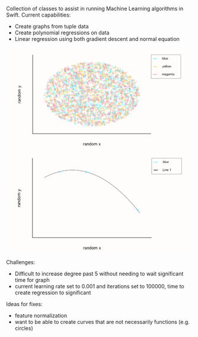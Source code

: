 Collection of classes to assist in running Machine Learning algorithms in Swift.
Current capabilities:
* Create graphs from tuple data
* Create polynomial regressions on data
* Linear regression using both gradient descent and normal equation

![alt text](https://github.com/quawood/SwiftML/blob/master/SwiftML/samples/sample1.png)
![alt text](https://github.com/quawood/SwiftML/blob/master/SwiftML/samples/sample2.png)

Challenges:
* Difficult to increase degree past 5 without needing to wait significant time for graph
* current learning rate set to 0.001 and iterations set to 100000, time to create regression to significant

Ideas for fixes: 
* feature normalization
* want to be able to create curves that are not necessarily functions (e.g. circles)
